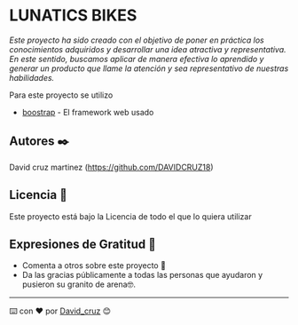 # LUNATICS BIKES

_Este proyecto ha sido creado con el objetivo de poner en práctica los conocimientos adquiridos y desarrollar una idea atractiva y representativa. En este sentido, buscamos aplicar de manera efectiva lo aprendido y generar un producto que llame la atención y sea representativo de nuestras habilidades._

Para este proyecto se utilizo

* [boostrap](https://getbootstrap.com/) - El framework web usado

## Autores ✒️

David cruz martinez (https://github.com/DAVIDCRUZ18)



## Licencia 📄

Este proyecto está bajo la Licencia de todo el que lo quiera utilizar

## Expresiones de Gratitud 🎁

* Comenta a otros sobre este proyecto 📢
* Da las gracias públicamente a todas las personas que ayudaron y pusieron su granito de arena🤓.


---
⌨️ con ❤️ por [David_cruz](https://github.com/DAVIDCRUZ18) 😊